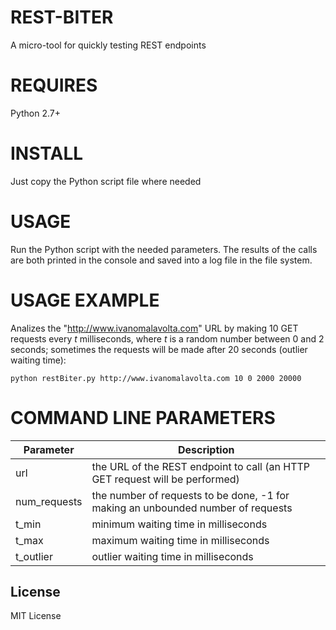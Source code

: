 # REST-BITER
A micro-tool for quickly testing REST endpoints

# REQUIRES #
Python 2.7+

# INSTALL #
Just copy the Python script file where needed

# USAGE #
Run the Python script with the needed parameters.
The results of the calls are both printed in the console and saved into a log file in the file system.

# USAGE EXAMPLE #
Analizes the "http://www.ivanomalavolta.com" URL by making 10 GET requests every *t* milliseconds, where *t* is a random number between 0 and 2 seconds; sometimes the requests will be made after 20 seconds (outlier waiting time):

`python restBiter.py http://www.ivanomalavolta.com 10 0 2000 20000`

# COMMAND LINE PARAMETERS #
Parameter | Description
----------|------------
url | the URL of the REST endpoint to call (an HTTP GET request will be performed)
num_requests | the number of requests to be done, -1 for making an unbounded number of requests
t_min | minimum waiting time in milliseconds
t_max | maximum waiting time in milliseconds
t_outlier | outlier waiting time in milliseconds

License
-------
MIT License
